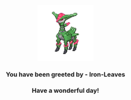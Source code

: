 <p align="center">
    <img src="https://raw.githubusercontent.com/PokeAPI/sprites/master/sprites/pokemon/1010.png" width="150" height="150">
</p>
<h3 align="center">You have been greeted by - <b>Iron-Leaves</b></h3>
<h3 align="center">Have a wonderful day!</h3>
